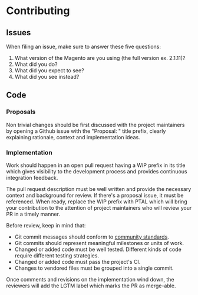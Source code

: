 # Contributing
## Issues
When filing an issue, make sure to answer these five questions:

1. What version of the Magento are you using (the full version ex. 2.1.11)?
2. What did you do?
3. What did you expect to see?
4. What did you see instead?

## Code
### Proposals
Non trivial changes should be first discussed with the project maintainers by
opening a Github issue with the "Proposal: " title prefix, clearly explaining
rationale, context and implementation ideas.

### Implementation
Work should happen in an open pull request having a WIP prefix in its
title which gives visibility to the development process and provides
continuous integration feedback.

The pull request description must be well written and provide the necessary
context and background for review. If there's a proposal issue, it must be
referenced. When ready, replace the WIP prefix with PTAL which will
bring your contribution to the attention of project maintainers who will review
your PR in a timely manner.

Before review, keep in mind that:
- Git commit messages should conform to [community standards](http://tbaggery.com/2008/04/19/a-note-about-git-commit-messages.html).
- Git commits should represent meaningful milestones or units of work.
- Changed or added code must be well tested. Different kinds of code
  require different testing strategies.
- Changed or added code must pass the project's CI.
- Changes to vendored files must be grouped into a single commit.

Once comments and revisions on the implementation wind down, the reviewers will
add the LGTM label which marks the PR as merge-able.
